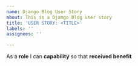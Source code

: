 ```yaml
---
name: Django Blog User Story
about: This is a Django Blog user story
title: 'USER STORY: <TITLE>'
labels: ''
assignees: ''

---
```


As a **role** I can **capability** so that **received benefit**
